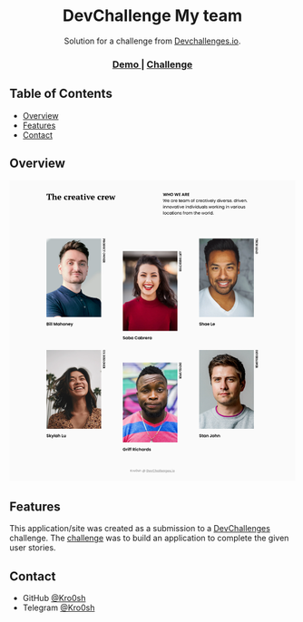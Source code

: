 <h1 align="center">DevChallenge My team</h1>

<div align="center">
   Solution for a challenge from  <a href="http://devchallenges.io" target="_blank">Devchallenges.io</a>.
</div>

<div align="center">
  <h3>
    <a href="https://kro0sh.github.io/devchallenge_team/">
      Demo
    </a>
    <span> | </span>
    <a href="https://devchallenges.io/challenges/hhmesazsqgKXrTkYkt0U">
      Challenge
    </a>
  </h3>
</div>

<!-- TABLE OF CONTENTS -->

## Table of Contents

- [Overview](#overview)
- [Features](#features)
- [Contact](#contact)

<!-- OVERVIEW -->

## Overview

![screenshot](https://github.com/Kro0sh/devchallenge_team/blob/master/img/Screenshot_Devchallenges_Team.png?raw=true)

## Features

This application/site was created as a submission to a [DevChallenges](https://devchallenges.io/challenges) challenge. The [challenge](https://devchallenges.io/challenges/hhmesazsqgKXrTkYkt0U) was to build an application to complete the given user stories.

## Contact

- GitHub [@Kro0sh](https://github.com/Kro0sh)
- Telegram [@Kro0sh](https://t.me/Kro0sh)
